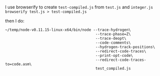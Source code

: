 I use browserify to create `test-compiled.js` from `test.js` and `integer.js`
`browserify test.js > test-compiled.js`

then I do:
```
~/temp/node-v0.11.15-linux-x64/bin/node --trace-hydrogen\
                                         --trace-phase=Z\
                                         --trace-deopt\
                                         --code-comments\
                                         --hydrogen-track-positions\
                                         --redirect-code-traces\
                                         --print-opt-code\
                                         --redirect-code-traces-to=code.asm\
                                         test_compiled.js
```



